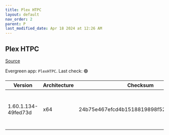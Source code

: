 ```yaml
---
title: Plex HTPC
layout: default
nav_order: 2
parent: P
last_modified_date: Apr 18 2024 at 12:26 AM
---
```


## Plex HTPC

[Source](https://www.plex.tv/media-server-downloads/)

Evergreen app: `PlexHTPC`. Last check: 🟢

| Version             | Architecture | Checksum                                 | URI                                                                                                                                                                                                      |
| ------------------- | ------------ | ---------------------------------------- | -------------------------------------------------------------------------------------------------------------------------------------------------------------------------------------------------------- |
| 1.60.1.134-49fed73d | x64          | 24b75e467efcd4b1518819898f52e54b6637fe7d | [https://downloads.plex.tv/htpc/1.60.1.134-49fed73d/windows/PlexHTPC-1.60.1.134-49fed73d-x86_64.exe](https://downloads.plex.tv/htpc/1.60.1.134-49fed73d/windows/PlexHTPC-1.60.1.134-49fed73d-x86_64.exe) |
